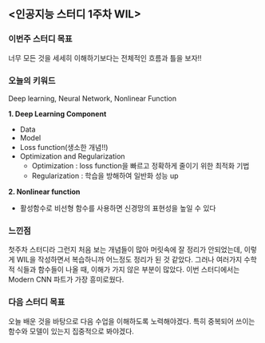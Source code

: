 ## <인공지능 스터디 1주차 WIL>

### 이번주 스터디 목표
너무 모든 것을 세세히 이해하기보다는 전체적인 흐름과 틀을 보자!!

### 오늘의 키워드
Deep learning, Neural Network, Nonlinear Function

**1. Deep Learning Component**
  - Data   
  - Model  
  - Loss function(생소한 개념!!)  
  - Optimization and Regularization
    - Optimization : loss function을 빠르고 정확하게 줄이기 위한 최적화 기법
    - Regularization : 학습을 방해하여 일반화 성능 up

**2. Nonlinear function**
   - 활성함수로 비선형 함수를 사용하면 신경망의 표현성을 높일 수 있다 

### 느낀점
첫주차 스터디라 그런지 처음 보는 개념들이 많아 머릿속에 잘 정리가 안되었는데, 이렇게 WIL을 작성하면서 복습하니까 어느정도 정리가 된 것 같았다. 그러나 여러가지 수학적 식들과 함수들이 나올 때, 이해가 가지 않은 부분이 많았다. 이번 스터디에서는 Modern CNN 파트가 가장 흥미로웠다. 

### 다음 스터디 목표
오늘 배운 것을 바탕으로 다음 수업을 이해하도록 노력해야겠다. 특히 중복되어 쓰이는 함수와 모델이 있는지 집중적으로 봐야겠다.